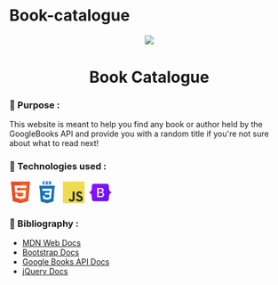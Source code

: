 # Book-catalogue

<div id="header" align="center">
  <img src="https://i.giphy.com/media/v1.Y2lkPTc5MGI3NjExaDBueTY0MzhrcXp1bGM4c3NzMDFieGFueHd1aXNoZjR4cGIxZ2NkYiZlcD12MV9pbnRlcm5hbF9naWZfYnlfaWQmY3Q9cw/XSmHWLpvdycR6xukzC/giphy.gif" width="100"/>
  <h1>Book Catalogue</h1>
</div>

### :closed_book: Purpose : 
This website is meant to help you find any book or author held by the GoogleBooks API and provide you with a random title if you're not sure about what to read next!

### :green_book: Technologies used :
<div>
  <img src="https://github.com/devicons/devicon/blob/master/icons/html5/html5-original.svg" title="HTML5" alt="HTML" width="40" height="40"/>&nbsp;
  <img src="https://github.com/devicons/devicon/blob/master/icons/css3/css3-plain-wordmark.svg"  title="CSS3" alt="CSS" width="40" height="40"/>&nbsp;
  <img src="https://github.com/devicons/devicon/blob/master/icons/javascript/javascript-original.svg" title="JavaScript" alt="JavaScript" width="40" height="40"/>&nbsp;
  <img src="https://github.com/devicons/devicon/blob/master/icons/bootstrap/bootstrap-original.svg" title="JavaScript" alt="Bootstrap" width="40" height="40"/>&nbsp;
</div>


### :blue_book: Bibliography : 
- [MDN Web Docs](https://developer.mozilla.org/en-US/)
- [Bootstrap Docs](https://getbootstrap.com/docs/5.3/getting-started/introduction/)
- [Google Books API Docs](https://developers.google.com/books)
- [jQuery Docs](https://api.jquery.com/)

